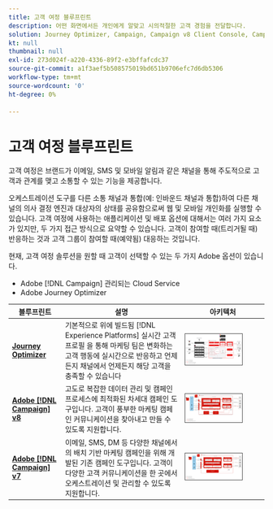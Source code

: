 ```yaml
---
title: 고객 여정 블루프린트
description: 어떤 화면에서든 개인에게 알맞고 시의적절한 고객 경험을 전달합니다.
solution: Journey Optimizer, Campaign, Campaign v8 Client Console, Campaign v8 Web User Interface, Campaign Classic v7, Campaign Standard, Experience Platform
kt: null
thumbnail: null
exl-id: 273d024f-a220-4336-89f2-e3bffafcdc37
source-git-commit: a1f3aef5b508575019bd651b9706efc7d6db5306
workflow-type: tm+mt
source-wordcount: '0'
ht-degree: 0%

---
```


# 고객 여정 블루프린트

고객 여정은 브랜드가 이메일, SMS 및 모바일 알림과 같은 채널을 통해 주도적으로 고객과 관계를 맺고 소통할 수 있는 기능을 제공합니다.

오케스트레이션 도구를 다른 소통 채널과 통합(예: 인바운드 채널과 통합)하여 다른 채널의 의사 결정 엔진과 대상자의 상태를 공유함으로써 웹 및 모바일 개인화를 실행할 수 있습니다. 고객 여정에 사용하는 애플리케이션 및 배포 옵션에 대해서는 여러 가지 요소가 있지만, 두 가지 접근 방식으로 요약할 수 있습니다. 고객이 참여할 때(트리거될 때) 반응하는 것과 고객 그룹이 참여할 때(예약됨) 대응하는 것입니다.

현재, 고객 여정 솔루션을 원할 때 고객이 선택할 수 있는 두 가지 Adobe 옵션이 있습니다.

<ul><li>Adobe [!DNL Campaign] 관리되는 Cloud Service</li><li>Adobe Journey Optimizer</li></ul>

| 블루프린트 | 설명 | 아키텍처 |
|---|---|---|
| **[Journey Optimizer](journey-optimizer.md)** | 기본적으로 위에 빌드됨 [!DNL Experience Platforms] 실시간 고객 프로필 을 통해 마케팅 팀은 변화하는 고객 행동에 실시간으로 반응하고 언제든지 채널에서 언제든지 해당 고객을 충족할 수 있습니다 | <img src="assets/ajo-architecture.svg" alt="Journey Optimizer 블루프린트 참조 아키텍처" style="width:75%; border:1px solid #4a4a4a" class="modal-image" /> |
| **[Adobe [!DNL Campaign] v8](campaign-v8.md)** | 고도로 복잡한 데이터 관리 및 캠페인 프로세스에 최적화된 차세대 캠페인 도구입니다. 고객이 풍부한 마케팅 캠페인 커뮤니케이션을 찾아내고 만들 수 있도록 지원합니다. | <img src="assets/campaign-v8-architecture.svg" alt="Campaign v8 블루프린트 참조 아키텍처" style="width:75%; border:1px solid #4a4a4a" class="modal-image" /> |
| **[Adobe [!DNL Campaign] v7](campaign-v7.md)** | 이메일, SMS, DM 등 다양한 채널에서의 배치 기반 마케팅 캠페인을 위해 개발된 기존 캠페인 도구입니다. 고객이 다양한 고객 커뮤니케이션을 한 곳에서 오케스트레이션 및 관리할 수 있도록 지원합니다. | <img src="assets/campaign-v7-architecture.svg" alt="Campaign v7 블루프린트 참조 아키텍처" style="width:75%; border:1px solid #4a4a4a" class="modal-image" /> |
